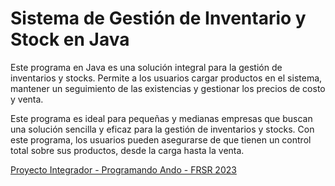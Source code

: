 <body>
    <h1>Sistema de Gestión de Inventario y Stock en Java</h1>
    <p>Este programa en Java es una solución integral para la gestión de inventarios y stocks. Permite a los usuarios cargar productos en el sistema, mantener un seguimiento de las existencias y gestionar los precios de costo y venta.</p>
    <p>Este programa es ideal para pequeñas y medianas empresas que buscan una solución sencilla y eficaz para la gestión de inventarios y stocks. Con este programa, los usuarios pueden asegurarse de que tienen un control total sobre sus productos, desde la carga hasta la venta.</p>
    <a href="https://github.com/ezelorenz/ProyectoIntegrador-ProgramandoAndo-FRSR2023" target="_blank">Proyecto Integrador - Programando Ando - FRSR 2023</a>

</body>
